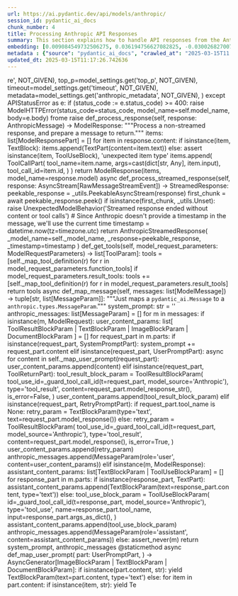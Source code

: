 ```yaml
---
url: https://ai.pydantic.dev/api/models/anthropic/
session_id: pydantic_ai_docs
chunk_number: 4
title: Processing Anthropic API Responses
summary: This section explains how to handle API responses from the Anthropic model, including error handling for API status errors and processing non-streamed response content into structured message parts.
embedding: [0.009084549732506275, 0.036194756627082825, -0.03002682700753212, -0.033373765647411346, -0.016818370670080185, -0.03308688476681709, -0.015168807469308376, -0.002947996137663722, 0.03193936496973038, -0.024002335965633392, -0.0012790089240297675, -0.05259476229548454, 0.004186662379652262, 0.02407405711710453, -0.02823382429778576, -0.006233674474060535, 0.005089140962809324, 0.02768396958708763, 0.017451897263526917, 0.057471729815006256, 0.057615168392658234, 0.01794198527932167, -0.010297815315425396, 0.0193046685308218, 0.008988922461867332, 0.0032094756606966257, -0.02409796230494976, 0.060675229877233505, 0.00465583149343729, -0.037533532828092575, 0.01571866124868393, -0.014714580029249191, -0.03272828459739685, -0.0681341215968132, 0.016053354367613792, 0.011080759577453136, -0.043892718851566315, 0.01617288962006569, 0.0024848035536706448, 0.027923036366701126, -0.007686006836593151, -0.027540529146790504, -0.014726532623171806, 0.03629038482904434, -0.030696215108036995, 0.05589388683438301, -0.015085133723914623, 0.03282391279935837, -0.012043004855513573, 0.029644319787621498, -0.007542566861957312, 0.01660320907831192, 0.025675805285573006, -0.01937638781964779, -0.0063651613891124725, -0.011499127373099327, -0.03774869441986084, -0.01276618242263794, -0.009975074790418148, 0.018097378313541412, -0.004530321341007948, -0.04695277661085129, -0.018587466329336166, -0.004431706387549639, -0.04692887142300606, -0.020810790359973907, -0.03595568984746933, 0.0223049595952034, -0.019687175750732422, 0.004957654047757387, -0.01712915673851967, 0.03229796513915062, -0.036194756627082825, 0.002274125814437866, -0.027516622096300125, -0.0061798845417797565, -0.02629738114774227, 0.011839797720313072, -0.018958020955324173, -0.008564578369259834, -0.01338775735348463, 0.011833821423351765, -0.018730906769633293, -0.022627700120210648, -0.02813819609582424, -0.028831491246819496, -0.0726763978600502, -0.02361982874572277, -0.03858542814850807, -0.024767350405454636, -0.0005793641321361065, 0.013065016828477383, -0.022316914051771164, 0.023966476321220398, 0.06684315949678421, 0.007016619201749563, -0.0419323667883873, 0.03559708967804909, 0.018969973549246788, 0.03186764195561409, 0.06014928221702576, -0.015073180198669434, -0.0619661919772625, 0.035788342356681824, 0.043988343328237534, -0.04740700498223305, 0.011708310805261135, 0.01665102317929268, -0.029333531856536865, -0.0059079453349113464, -0.03351720795035362, 0.0026760571636259556, -0.006078280974179506, 0.010512975044548512, -0.03724665194749832, -0.013483383692800999, -0.038011666387319565, 0.02144431881606579, 0.017523618414998055, -0.005190744064748287, -0.03495160862803459, -0.0038310501258820295, -0.0061201173812150955, -0.029739946126937866, -0.030337614938616753, -0.03263265639543533, 0.013292130082845688, -0.054746363312006, -0.04860233888030052, -0.0016689870972186327, 0.05780642479658127, 0.011774054728448391, 0.00842711515724659, -0.06799068301916122, -0.017583385109901428, -0.01047113910317421, 0.01481020636856556, -0.02293848805129528, -0.013818077743053436, 0.04092828556895256, 0.025125950574874878, -0.002885241061449051, -0.052546948194503784, -0.010608602315187454, -0.0031586738768965006, 0.008648252114653587, -0.04824373871088028, -0.006610204931348562, -0.023787176236510277, -0.020428283140063286, 0.01103892270475626, 0.00964038074016571, -0.025819245725870132, 0.005821283906698227, 0.01451137289404869, 0.0010929849231615663, 0.01564694195985794, 0.005104082636535168, 0.030648401007056236, -0.03287172690033913, -0.01390175148844719, -0.01318455021828413, -0.046116042882204056, 0.0016510571585968137, -0.02730146236717701, -0.0223049595952034, -0.027827410027384758, -0.010285861790180206, -0.034353941679000854, -0.040737032890319824, -0.031604669988155365, -0.02507813833653927, -0.05775861069560051, 0.023380761966109276, -0.028951024636626244, -0.03631429001688957, -0.06564782559871674, -0.07731429487466812, -0.013076970353722572, -0.017188923433423042, -0.030170267447829247, 0.0036069247871637344, -0.04245831444859505, -0.0472874715924263, -0.0011490161996334791, 0.011744171380996704, 0.015276387333869934, 0.01339971087872982, 0.01276618242263794, 0.022065892815589905, 0.0026177847757935524, 0.04009155184030533, 0.04762216657400131, -0.005095117259770632, -0.027970850467681885, -0.049821581691503525, 0.05833237245678902, -0.021695338189601898, -0.007602333556860685, 0.00932361651211977, 0.02185073308646679, 0.01114052627235651, 0.03631429001688957, -0.0382029227912426, 0.02275918796658516, -0.025149857625365257, -0.00799679383635521, 0.04085656628012657, -0.00615000119432807, -0.0322023369371891, 0.011146503500640392, -0.052021000534296036, 0.014355978928506374, 0.013889797963202, -0.01124212983995676, -0.0032572890631854534, -0.08137843757867813, -0.020786883309483528, -0.05967114493250847, 0.021814871579408646, -0.04178892821073532, 0.046976685523986816, 0.043892718851566315, 0.01705743744969368, -0.04604432359337807, 0.03258484601974487, -0.030122453346848488, -0.03421049937605858, -0.020727116614580154, 0.007907143794000149, 0.00020750275871250778, 0.02593877911567688, 0.010614578612148762, -0.018981928005814552, -0.002283090725541115, -0.05957552045583725, 0.01814519241452217, -0.027373181656003, 0.03583615645766258, -0.014487465843558311, 0.01839621365070343, 0.002959949430078268, -0.0022681490518152714, -0.01225218828767538, 0.0029166184831410646, 0.01948396861553192, 0.005313266068696976, -0.0050024790689349174, -0.013722451403737068, 0.04229096695780754, 0.04766997694969177, -0.08104374259710312, -0.011666473932564259, 0.0008158164564520121, -0.012216328643262386, -0.012706415727734566, 0.008803646080195904, 0.019519828259944916, -0.060244906693696976, -0.013507290743291378, 0.037485718727111816, 0.07057260721921921, -0.03464082255959511, 0.03774869441986084, 0.01550350058823824, -0.014009331353008747, 0.012222304940223694, -0.005937829148024321, 0.03184373676776886, -0.04547056183218956, 0.007124199531972408, 0.04865015298128128, 0.03688805177807808, -0.00404919870197773, -0.044848985970020294, -0.00476938858628273, 0.027468809857964516, -0.0013596940552815795, 0.0071660359390079975, -0.014893880113959312, 0.013327990658581257, 0.00941326655447483, 0.05900175869464874, 0.002850875025615096, -0.021085716784000397, -0.004613995086401701, 0.05465073883533478, -0.04353411868214607, -0.0071660359390079975, -0.03136560320854187, 0.017272597178816795, 0.028927117586135864, 0.014929739758372307, -0.013519244268536568, 0.04030671343207359, 0.025221578776836395, 0.0071481061168015, -0.00076725595863536, -0.0014329083496704698, -0.009216036647558212, 0.009562683291733265, -0.015443733893334866, 0.025747526437044144, 0.011272013187408447, -0.004882945213466883, -0.00425240583717823, 0.00839125458151102, -0.05130379647016525, 0.019161228090524673, -0.008594461716711521, 0.05622858181595802, 0.012778135947883129, -0.03198717534542084, -0.03684023767709732, -0.03002682700753212, -0.016208749264478683, 0.011134549975395203, -0.024815164506435394, 0.03504723682999611, -0.020404376089572906, -0.04740700498223305, 0.02553236484527588, -0.008337465114891529, -0.007739797234535217, 0.004733528476208448, 0.010686298832297325, -0.0028598401695489883, -0.008361371234059334, -0.015658894553780556, 0.04876968637108803, -0.006675948388874531, 9.805486479308456e-05, -0.0034664729610085487, 0.0369836799800396, 0.024647817015647888, 0.011929447762668133, -0.042936451733112335, -0.018934113904833794, 0.019878428429365158, 0.03832245618104935, 0.011044899933040142, -0.01635218970477581, -0.03990029916167259, -0.005244534462690353, -0.02677551470696926, -0.003191545605659485, 0.007309476379305124, 0.029859479516744614, -0.009915308095514774, 0.015886008739471436, 0.026703793555498123, 0.02462390996515751, -0.009664286859333515, 0.001409001648426056, 0.01015437487512827, -0.002850875025615096, 0.016567349433898926, 0.011272013187408447, -0.005435788072645664, 0.017200877889990807, -0.002840415807440877, 0.018360352143645287, 0.008205978199839592, -0.015085133723914623, -0.013961518183350563, 0.045231495052576065, -0.009706123732030392, -0.03002682700753212, -0.024910790845751762, -0.032513123005628586, -0.004401823040097952, -0.015192713588476181, -0.04910438135266304, -0.009849564172327518, -0.024432657286524773, -0.004829155281186104, 0.013853938318789005, 0.0037115165032446384, 0.019723035395145416, 0.00579140055924654, 0.0708116739988327, -0.009341546334326267, 0.018324492499232292, -0.01459504570811987, -0.027588343247771263, 0.0483393669128418, 0.02816210314631462, 0.0013821066822856665, -0.035166770219802856, 0.017320411279797554, 0.016184842213988304, -0.06660409271717072, -0.03227405622601509, 0.051208171993494034, 0.0062575810588896275, 0.05402916297316551, 0.0022995267063379288, 0.017224784940481186, 0.0204402357339859, 0.00934752356261015, -0.0024638851173222065, 0.031676389276981354, 0.005773470271378756, 0.013913705013692379, 0.003974490333348513, 0.03320641815662384, -0.016639070585370064, 0.0013357873540371656, 0.03083965554833412, 0.008152187801897526, 0.06450030207633972, -0.07568864524364471, 0.012126678600907326, 0.012503208592534065, 0.013339944183826447, -0.05967114493250847, 0.015156853944063187, 0.019424201920628548, 0.005393951199948788, -0.029692132025957108, -0.015073180198669434, -0.0363381989300251, 0.009496940299868584, 0.003075000597164035, -0.020954230800271034, 0.04676152393221855, 0.02634519338607788, -0.04186064749956131, 0.021539945155382156, -0.025819245725870132, -0.029453065246343613, -0.0024384844582527876, 0.059766773134469986, 0.01167245116084814, 0.017380177974700928, 0.02255598083138466, 0.013017203658819199, 0.013734404928982258, -0.02460000477731228, 0.0016077262116596103, 0.04920000955462456, -0.029333531856536865, -0.03497551754117012, 0.02505423128604889, -0.008696065284311771, -0.012682509608566761, -0.02132478542625904, 0.037939947098493576, -0.009490964002907276, -0.04061749950051308, 0.014953646808862686, -0.0231177881360054, 0.008194024674594402, 0.001981268636882305, -0.07133761793375015, -0.06669972091913223, 0.03815510869026184, 0.0412868857383728, 0.05187755823135376, -0.020141402259469032, 0.06861225515604019, 0.003481414634734392, -0.0027104231994599104, -0.019364435225725174, -0.032991260290145874, -0.008965016342699528, -0.019997961819171906, 0.00649664830416441, -0.017368223518133163, 0.016065308824181557, 0.009903354570269585, 0.018981928005814552, -0.02641691453754902, 0.020858604460954666, 0.010554811917245388, -0.07219826430082321, 0.007040525786578655, 0.025819245725870132, 0.01146924402564764, 0.0229145810008049, 0.026584260165691376, -0.047144029289484024, -0.005650948267430067, 0.02198221907019615, -0.025197671726346016, 0.09715686738491058, -0.016435863450169563, -0.014702626504004002, -0.012210351414978504, 0.04415569081902504, -0.020858604460954666, 0.01612507551908493, -0.0317959226667881, -0.012102771550416946, 0.03492770344018936, -0.017392130568623543, -0.02957259863615036, 0.018659187480807304, 0.021707292646169662, 0.020201168954372406, -0.030720122158527374, -0.02198221907019615, -0.021862685680389404, 0.0005274417926557362, 0.03817901387810707, 0.03770088031888008, 0.010961226187646389, 0.03803557530045509, -0.027827410027384758, 0.0574239157140255, -0.019926242530345917, -0.017499711364507675, -0.012670556083321571, 0.020930323749780655, 0.03048105351626873, 0.012849856168031693, 0.0028613342437893152, -0.006891109049320221, 0.01928076148033142, 0.009610497392714024, 0.02155189774930477, -0.021492131054401398, 0.023607876151800156, -0.009490964002907276, 0.024014288559556007, -0.012802042998373508, -0.0033080908469855785, 0.000428079511038959, -0.051590677350759506, 0.02634519338607788, 0.04468163847923279, -0.017427990213036537, 0.02780350297689438, -0.003287172643467784, -0.014009331353008747, -0.017702918499708176, -0.024193590506911278, -0.008080467581748962, 0.0006697613862343132, 0.006293441168963909, 0.0006226950790733099, 0.009024783037602901, -0.01751166395843029, -0.03829854726791382, 0.011015016585588455, 0.0061798845417797565, 0.0033349860459566116, 0.04401225224137306, 0.012658602558076382, -0.01247930247336626, 0.014367932453751564, -0.038465894758701324, 0.01960350200533867, -0.03368455171585083, 0.00012700438674073666, 0.004625948145985603, -0.01034562848508358, 0.0016630104510113597, 0.015312246978282928, -0.008397231809794903, 0.00638309121131897, 0.011803938075900078, 0.045781347900629044, 0.030791841447353363, -0.01998600922524929, 0.04630729556083679, 0.021755104884505272, 0.006538485176861286, -0.013698544353246689, 0.0015927845379337668, 0.01521662063896656, -0.030337614938616753, -0.012754229828715324, -0.04453819990158081, 0.007883237674832344, 0.0011639578733593225, 0.020978137850761414, -0.002317456528544426, -0.0191014613956213, -0.02096618339419365, -0.0066879019141197205, -0.0025893955025821924, 0.014451606199145317, 0.010417348705232143, -0.029381345957517624, 0.006454811431467533, -0.009975074790418148, -0.0011378099443390965, -0.00851676519960165, -0.009227990172803402, 0.015551314689218998, -0.03762916103005409, 0.012383675202727318, 0.023930616676807404, -0.03734228014945984, -0.006950875744223595, 5.6638356909388676e-05, -0.020404376089572906, -0.04243440926074982, -0.00910845585167408, 0.05426822975277901, -0.007799563929438591, -0.005755540449172258, 0.010554811917245388, -0.03268047049641609, -0.014451606199145317, 0.021707292646169662, -0.013662684708833694, -0.04604432359337807, 0.011074783280491829, 0.03693586587905884, 0.00035710647352971137, -0.018109332770109177, 0.0009435679530724883, 0.028329450637102127, -0.010411371476948261, 0.014212538488209248, -0.01846793293952942, 0.060101468116045, -0.0014926751609891653, 0.0002230047684861347, 0.05947989225387573, 0.01980670914053917, -0.0008875365601852536, 0.009227990172803402, 0.0031825806945562363, 0.030313707888126373, 0.009634403511881828, 0.00669985543936491, 0.035262394696474075, 0.04637901484966278, 0.002868805080652237, 0.039852485060691833, 0.028425076976418495, -0.03868105635046959, 0.04783732444047928, 0.05307289585471153, -0.01521662063896656, 0.0016540454234927893, -0.038896214216947556, -0.00612609414383769, 0.01479825284332037, 0.0029509845189750195, -0.019639361649751663, -0.00016006288933567703, -0.012395628727972507, -0.03198717534542084, 0.046570271253585815, 0.0033260209020227194, -0.027181928977370262, 0.016866182908415794, -0.015551314689218998, -0.01367463730275631, 0.022795047610998154, 0.01184577401727438, 0.006837318651378155, 0.011690380983054638, 0.0059348405338823795, -0.009783821180462837, 0.00811035092920065, -0.024886883795261383, 0.007315453141927719, -0.017296504229307175, 0.05273820087313652, -0.0031526973471045494, 0.034282222390174866, 0.013865891844034195, 0.019041694700717926, 0.033875808119773865, 0.010758019052445889, 0.010632509365677834, 0.01076399628072977, 0.028353357687592506, -0.013710497878491879, 0.00020096577645745128, -0.013746357522904873, 0.01812128536403179, -0.032967351377010345, 0.0009898871649056673, 0.016997670754790306, -0.01106282975524664, -0.024815164506435394, -0.03440175577998161, 0.00863032229244709, 0.06779942661523819, -0.0011295920703560114, 0.025747526437044144, -0.000922649574931711, -0.007273616269230843, 0.01905364729464054, -0.011505103670060635, -0.07181575149297714, 0.0010100584477186203, -0.03280000388622284, 0.06818193197250366, 0.0033260209020227194, -0.02427726238965988, 0.05125598609447479, -0.009616473689675331, -0.0003074253327213228, -0.007662100251764059, -0.004957654047757387, -0.027660062536597252, -0.003493367927148938, -0.012455395422875881, -0.02442070282995701, 0.022221285849809647, 0.018228866159915924, 0.03970904275774956, 0.001920007634907961, -0.03007464110851288, -0.03808338940143585, -0.014893880113959312, 0.03676851838827133, -0.036146946251392365, 0.021910499781370163, 0.022591840475797653, 0.0038669102359563112, 0.025102045387029648, 0.016866182908415794, 0.004900875501334667, 0.00680145900696516, -0.06560000777244568, 0.046976685523986816, 0.005438776221126318, -0.0317959226667881, 0.017834404483437538, 0.040258899331092834, 0.019974054768681526, 0.03425831347703934, -0.0007971393642947078, 0.005612100008875132, 0.004772376734763384, -0.03559708967804909, -0.01935248076915741, -0.028329450637102127, -0.036194756627082825, -0.009873471222817898, 0.001284238533116877, 0.011738194152712822, 0.008749855682253838, 0.006532508414238691, 0.0010451714042574167, -0.0499650239944458, -0.014128864742815495, -0.01228804886341095, -0.03880058974027634, 0.01746385172009468, -0.04513586685061455, 0.02505423128604889, -0.02589096687734127, 0.0070046656765043736, -0.017846358940005302, -0.007452916819602251, 0.03186764195561409, -0.0011542458087205887, 0.020774930715560913, -0.005797376856207848, -0.05967114493250847, -0.035764437168836594, 0.016017494723200798, 0.026751607656478882, -0.01197128463536501, 0.017870265990495682, -0.0045392862521111965, -0.02954869344830513, 0.01726064458489418, 0.02114548347890377, 0.01660320907831192, -0.04637901484966278, 0.008229884319007397, 0.006293441168963909, 0.009496940299868584, 0.010746065527200699, 0.054363857954740524, -0.033349860459566116, 0.042960356920957565, -0.010208165273070335, 0.024337030947208405, -0.011248107068240643, -0.04059359058737755, 0.005525438115000725, -0.03827464208006859, -0.014367932453751564, 0.021276971325278282, 0.004389869514852762, -0.04406006634235382, -0.002679045544937253, -0.010226095095276833, 0.002965926192700863, -0.02442070282995701, 0.016483675688505173, 0.011546940542757511, 0.007524636574089527, 0.023428574204444885, -0.04284082353115082, 0.03923090919852257, -0.07669272273778915, 0.017774637788534164, 0.014869973063468933, -0.008277698419988155, 0.0014620446600019932, -0.009706123732030392, -0.04673761501908302, 0.01411691214889288, 0.0012551022227853537, -0.02768396958708763, 0.044323038309812546, 0.010925366543233395, 0.00013905113155487925, -0.019591547548770905, 0.03181983157992363, -0.005842201877385378, -0.033373765647411346, -0.013650731183588505, -0.011774054728448391, -0.035668808966875076, -0.004288265947252512, 0.01230000238865614, -0.0317959226667881, 0.01585014909505844, -0.024839071556925774, -0.029309624806046486, -0.01194737758487463, 0.03213061764836311, 0.02639300748705864, -0.04884140565991402, -0.025197671726346016, 0.010680322535336018, -0.010584695264697075, 0.008349418640136719, -0.05316852033138275, 0.0332542322576046, 9.5019830041565e-05, 0.008761809207499027, -0.008361371234059334, -0.038011666387319565, 0.023930616676807404, -0.018718954175710678, 0.0027851315680891275, 0.03459300845861435, 0.031150441616773605, 0.04781341925263405, -0.012885716743767262, -0.011301896534860134, -0.01657930202782154, 0.02394256927073002, 0.007315453141927719, -0.017607292160391808, -0.05962333455681801, 0.0012326897121965885, 0.03098309598863125, 0.03545365110039711, -0.04554228112101555, -0.004147814121097326, -0.004040233790874481, 0.03234577924013138, -0.031126536428928375, 0.016113122925162315, 0.0377965085208416, -0.017499711364507675, 0.005056269001215696, -0.031532950699329376, -0.015395920723676682, -0.019723035395145416, -0.03227405622601509, 0.0031706274021416903, -0.012945483438670635, 0.024205543100833893, 0.007016619201749563, 0.00015791502664797008, -0.01521662063896656, 0.0030197161249816418, -0.005656925030052662, 0.0382029227912426, 0.007948980666697025, 0.014128864742815495, 0.03734228014945984, -0.006191837601363659, -0.01769096404314041, 0.03050496056675911, -0.029955105856060982, -0.01004081778228283, 0.00505925714969635, 0.029476972296833992, -0.019472014158964157, 0.02048804983496666, 0.010919389314949512, -0.015479594469070435, -0.014176678843796253, -0.01844402588903904, -0.04857843369245529, 0.006075292360037565, -0.02768396958708763, 0.021013997495174408, 0.024671724066138268, -0.021456271409988403, 0.017320411279797554, 0.019005833193659782, -0.03880058974027634, -0.0017257655272260308, 0.014881926588714123, -0.004046210553497076, -0.021432364359498024, 0.023763269186019897, 0.017882218584418297, 0.045183680951595306, -0.014822159893810749, 0.007632216904312372, -0.0019110426073893905, 0.014439652673900127, -0.01746385172009468, -0.020344609394669533, 0.060770854353904724, -0.017021577805280685, -0.008851459249854088, 0.018324492499232292, -0.022615747526288033, 0.03373236581683159, -0.015240526758134365, 0.02134869061410427, 0.0006824618321843445, 0.023882802575826645, -0.014212538488209248, 0.02495860494673252, 0.006986735854297876, -0.011594753712415695, -0.0073034996166825294, -0.0016391037497669458, -0.04045015200972557, 0.019866475835442543, -0.037127118557691574, 0.04138251394033432, -0.0022293005604296923, -0.0249825119972229, -0.06822974979877472, -0.03263265639543533, 0.0012125184293836355, -0.013088922947645187, 0.04884140565991402, -0.0037384117022156715, -0.04102391377091408, -0.018228866159915924, 0.016471723094582558, 0.026106126606464386, 0.020547816529870033, -0.001740707317367196, 0.009771867655217648, -0.016065308824181557, -0.003430612850934267, 0.019651314243674278, -0.046187762171030045, 0.010829739272594452, -0.002534111263230443, -0.03225015103816986, -0.04272129014134407, 0.0010197705123573542, -0.02462390996515751, 0.03351720795035362, -0.049773767590522766, -0.01826472580432892, -0.010303791612386703, -0.03193936496973038, 0.014726532623171806, 0.0001891058054752648, -0.0009383383439853787, 0.02596268616616726, -0.05173411965370178, 0.011732217855751514, 0.010184258222579956, -0.04312770441174507, 0.02142041176557541, 0.0193046685308218, 0.04178892821073532, 0.013065016828477383, -0.008875365369021893, 0.04585306718945503, -0.0048650153912603855, 0.03915918990969658, 0.00011262301268288866, 0.002023105276748538, 0.0025430761743336916, -0.03538192808628082, -0.0013611882459372282, 0.0011056852526962757, 0.00374737661331892, 0.022567933425307274, 0.03370846062898636, 0.024480469524860382, -0.04422741383314133, 0.06454811245203018, 0.01983061619102955, -0.0017571431817486882, 0.02916618622839451, 0.05292945355176926, -0.020822742953896523, 0.024647817015647888, 0.026703793555498123, 0.03963732346892357, 0.0012543551856651902, -0.038370270282030106, 0.016722742468118668, 0.047144029289484024, -0.021731197834014893, -0.007082362659275532, -0.03280000388622284, 0.03088746778666973, -0.016029449179768562, -0.008122304454445839, -0.026608167216181755, -0.012813996523618698, -0.018659187480807304, -0.02200612612068653, -0.0004908346454612911, -0.02507813833653927, -0.011726240627467632, -0.033349860459566116, -0.00648469477891922, 0.021312830969691277, -0.014559186063706875, 0.03586006537079811, -0.018252773210406303, 0.011881634593009949, 0.00016333138046320528, 0.042482223361730576, 0.01206093467772007, 0.0071481061168015, 0.015766475349664688, -0.004201604053378105, -0.0415259525179863, 0.013292130082845688, 0.06273120641708374, -0.015168807469308376, -0.0002837053907569498, -0.017296504229307175, 0.004300219472497702, 0.031628575176000595, 0.023560062050819397, 0.04453819990158081, -0.014618952758610249, -0.022639654576778412, 0.005241545848548412, -0.020368516445159912, 0.012539069168269634, 0.02164752595126629, 0.009431196376681328, 0.004431706387549639, -0.0018721941160038114, 0.02076297625899315, -0.0003132152487523854, -0.006042420864105225, 0.03729446604847908, -0.028018662706017494, -0.004951677285134792, 0.0308635625988245, -0.004288265947252512, 0.0204402357339859, 0.014606999233365059, -0.004736516624689102, 0.02268746681511402, -0.001580831129103899, 0.02959650568664074, -0.006293441168963909, -0.02689504809677601, 0.0371510274708271, 0.023631781339645386, 0.021276971325278282, -0.01700962334871292, 0.0008158164564520121, -0.020786883309483528, 0.005761516746133566, 0.02541283145546913, -0.037055399268865585, -0.026918955147266388, -0.016160935163497925, 0.009502916596829891, 0.01213863119482994, -0.02820991724729538, -0.001011552638374269, -0.039254818111658096, -0.020930323749780655, 0.026201752945780754, 0.01653148978948593, 0.015933820977807045, -0.04100000485777855, 0.007901167497038841, 0.019950149580836296, -0.01227609533816576, 0.013148690573871136, 0.03172420337796211, -0.038418080657720566, 0.013519244268536568, -0.008953062817454338, 0.011654520407319069, 0.001072066486813128, 0.04104781895875931, 0.0009450620855204761, -0.008666181936860085, -0.024480469524860382, -0.013017203658819199, 0.022185426205396652, 0.011624637059867382, -0.010991109535098076, -0.015587174333631992, -0.05092129111289978, -0.020583676174283028, -0.017547525465488434, -0.036099132150411606, -0.0021979231387376785, 0.02997901290655136, 0.013280176557600498, 0.03373236581683159, 0.013065016828477383, 0.006616181693971157, -0.006544461473822594, -0.0028135208413004875, 0.012503208592534065, -0.05273820087313652, 0.02586705982685089, 0.009257873520255089, 0.02725364826619625, 0.01217449177056551, -0.013411663472652435, -0.025604085996747017, -0.009969097562134266, 0.00340072950348258, 0.006161954253911972, 0.062109630554914474, 0.024767350405454636, 0.024839071556925774, -0.015395920723676682, -0.044777266681194305, -0.0016645046416670084, -0.03810729458928108, -0.029835572466254234, -0.015180760063230991, -0.021181344985961914, -0.027779595926404, 0.01521662063896656, -0.02828163653612137, 0.001891618361696601, -0.003884840290993452, -0.030170267447829247, 0.010465161874890327, 0.00962842721492052, -0.022544026374816895, -0.005032362416386604, 0.06794286519289017, -0.012945483438670635, 0.0013477407628670335, 0.03762916103005409, -0.007954957894980907, 0.009712100960314274, 0.0007201895932666957, 0.022113706916570663, -0.008086444810032845, -0.041095633059740067, 0.002816509222611785, 0.030576681718230247, 0.013806124217808247, -0.0075724502094089985, -0.0010765490587800741, 0.0049457005225121975, 0.006879155524075031, 0.007261662743985653, 0.021970266476273537, 0.016639070585370064, 0.008959039114415646, 0.023524202406406403, -0.0058541554026305676, -0.015264433808624744, -0.0070943161845207214, 0.019472014158964157, -0.008032654412090778, -0.013698544353246689, 0.03002682700753212, 0.04489680007100105, -0.0172367375344038, -0.01928076148033142, -0.015443733893334866, -0.03002682700753212, -0.0032214291859418154, 0.02099009044468403, -0.0013372815446928144, -0.010064724832773209, 0.017320411279797554, -0.021539945155382156, 0.019746942445635796, 0.010572741739451885, -0.009514870122075081, 0.006849272176623344, 0.01296938955783844, 0.03263265639543533, 0.007464869879186153, -0.032943446189165115, -0.0020201168954372406, -0.011774054728448391, -0.013782218098640442, -0.0032632658258080482, 0.011026970110833645, -0.02639300748705864, -0.006968805566430092, -0.0035441697109490633, 0.00017042868421413004, 0.06980758905410767, 0.03559708967804909, -0.018981928005814552, 0.014822159893810749, 0.02405015006661415, 0.006424928084015846, -0.0008584003080613911, 0.001221483456902206, -0.008959039114415646, 0.01158280111849308, -0.02598659321665764, -0.022496214136481285, 0.02407405711710453, -0.008767785504460335, 0.022795047610998154, 0.013124783523380756, -0.00922201294451952, -0.013363850302994251, -0.009168223477900028, 0.010805832222104073, -0.01520466711372137, 0.03741399943828583, -0.008271721191704273, 0.02346443571150303, -0.03700758516788483, -0.010399418883025646, -0.005265452899038792, -0.027827410027384758, 0.00018835872469935566, 0.026201752945780754, -0.04135860875248909, 0.0028523693326860666, 0.0009667275589890778, 0.03186764195561409, 0.006305394694209099, -0.02155189774930477, 0.02008163556456566, -0.00019909806724172086, 0.013124783523380756, 0.018539652228355408, -0.001891618361696601, 0.04245831444859505, 0.045303214341402054, -0.003075000597164035, 0.022520119324326515, 0.029716039076447487, 0.028855398297309875, -0.06727348268032074, 0.01226414181292057, -0.03834636136889458, 0.014415745623409748, 0.003714504884555936, 0.00612609414383769, 0.0028209916781634092, 0.001742201391607523, 0.0101185142993927, 0.015575220808386803, -0.013507290743291378, -0.0313895083963871, 0.02430116944015026, 0.005136954132467508, 0.028472891077399254, -0.05106472969055176, 0.042027994990348816, 0.017631197348237038, 0.021814871579408646, -0.004709621891379356, -0.02359592169523239, 0.01541982777416706, 0.003403717651963234, -0.027014581486582756, -0.018910206854343414, -0.0019797743298113346, -0.0071421293541789055, 0.0308635625988245, 0.03452128916978836, -0.013961518183350563, -0.027540529146790504, -0.009078572504222393, 0.007739797234535217, -0.01550350058823824, -0.018181052058935165, 0.0015838195104151964, -0.017679011449217796, 0.03181983157992363, -0.006849272176623344, -0.03643382340669632, -0.02391866222023964, -0.00669985543936491, 0.019890382885932922, -0.01158280111849308, 0.022018078714609146, 0.023655688390135765, -0.008050584234297276, 0.017631197348237038, -0.026488633826375008, -0.02341662161052227, -0.007721866946667433, -0.014630906283855438, -0.028998838737607002, -0.006998688913881779, -0.04444257169961929, 0.02493469789624214, 0.0007948980783112347, -0.024408750236034393, -0.0012954447884112597, -0.006592275109142065, 0.020751023665070534, 0.02405015006661415, 0.021013997495174408, 0.014367932453751564, 0.026679888367652893, -0.018981928005814552, -0.04042624682188034, 0.010608602315187454, -0.0008875365601852536, -0.003983455244451761, 0.011511080898344517, -0.01564694195985794, 0.006227697711437941, 0.02734927460551262, -0.023500295355916023, -0.028759771957993507, 0.00854067225009203, -0.013937611132860184, 0.0229145810008049, -0.012019097805023193, 0.02298630028963089, 0.026488633826375008, 0.018432073295116425, 0.0007377461297437549, -0.022795047610998154, -0.01864723302423954, -0.005597158335149288, -0.008941109292209148, -0.03000291995704174, 0.022866766899824142, 0.01928076148033142, 0.012120701372623444, 0.00466778501868248, 0.0028762759175151587, 0.016890089958906174, 0.005848178640007973, -0.012132654897868633, -0.006460788194090128, -0.029763853177428246, 0.015288340859115124, -0.005083164200186729, 0.006167931016534567, -0.010847669094800949, -0.009897377341985703, -0.01837230660021305, -0.0056778434664011, -0.02087055705487728, -0.009419243782758713, 0.028903212398290634, -0.0048650153912603855, 0.022890673950314522, 0.006335278041660786, 0.02430116944015026, 0.008534695021808147, 0.018934113904833794, -0.025365019217133522, -0.007464869879186153, 0.012120701372623444, 0.016340235248208046, -0.023428574204444885, 0.0009547742083668709, -0.014858019538223743, 0.03423440828919411, 0.001740707317367196, 0.01940029487013817, -0.003672668244689703, -0.013029156252741814, -0.00669985543936491, 0.030122453346848488, 0.009765890426933765, -0.01864723302423954, -0.009915308095514774, 0.0009204082889482379, -0.012347815558314323, 0.025723619386553764, -0.007183966226875782, -0.05173411965370178, 0.004413776099681854, -0.0016779521247372031, -0.012455395422875881, -0.014212538488209248, 0.010811809450387955, 0.011768077500164509, 0.013029156252741814, 0.03327814117074013, 0.04083266109228134, 0.024408750236034393, 0.022663559764623642, -0.013124783523380756, 0.008773762732744217, 0.021133530884981155, -0.026249567046761513, 0.024384843185544014, -0.031532950699329376, 0.006424928084015846, 0.04735919088125229, 0.018432073295116425, -0.014642859809100628, 0.03540583699941635, 0.01298134308308363, -0.019185135141015053, 0.009389360435307026, -0.01592186838388443, -0.019460061565041542, 0.015168807469308376, -0.006424928084015846, -0.011421429924666882, 0.015862101688981056, -0.007901167497038841, -0.0347125418484211, 0.016639070585370064, 0.0060155256651341915, -0.009371429681777954, -0.004900875501334667, -0.005928863771259785, -0.023320995271205902, -0.02344052866101265, 0.012646649032831192, -0.000948797503951937, 0.020225076004862785, -0.00615000119432807, 0.026273474097251892, 0.005893003661185503, 0.007703937124460936, -0.03287172690033913, -0.020774930715560913, 0.043844904750585556, -0.027636155486106873, -0.00034739437978714705, -0.025269391015172005, 2.6007885026047006e-05, 0.024289216846227646, -0.0010220118565484881, -0.050682224333286285, 0.022113706916570663, 0.010668369010090828, -0.021707292646169662, -0.01225218828767538, 0.029955105856060982, -0.016029449179768562, -0.0016510571585968137, 0.006448834668844938, -0.017021577805280685, 0.013280176557600498, -0.03789213299751282, 0.002133673755452037, 0.02462390996515751, -0.01612507551908493, 0.022185426205396652, 0.0020544829312711954, 0.015611081384122372, -0.01013046782463789, -0.024862976744771004, -0.0033379741944372654, 0.01771487109363079, 0.0014852043241262436, 0.019997961819171906, 0.023858895525336266, 0.029716039076447487, -0.017416037619113922, 0.03559708967804909, -0.027516622096300125, -0.004763411823660135, 0.0036935866810381413, 0.04652245715260506, -0.04102391377091408, 0.013806124217808247, 0.01857551373541355, -0.04642682895064354, 0.028377264738082886, -0.006185860838741064, -0.027994755655527115, 0.007889213971793652, 0.004978572018444538, -0.00659825187176466, -0.005713703576475382, -0.026655981317162514, 0.0033469393383711576, -0.011941401287913322, -0.008881342597305775, 0.017021577805280685, 0.053933534771203995, -0.023404669016599655, 0.015073180198669434, -0.012790089473128319, -0.014571139588952065, 0.009257873520255089, 0.011517057195305824, 0.009981051087379456, -0.02770787663757801, 0.005038339179009199, -0.01106282975524664, -0.01973498798906803, 0.00023944063286762685, -0.03227405622601509, 0.01655539683997631, -0.01862332597374916, 0.023297088220715523, 0.00573462201282382, 0.021587759256362915, -0.023930616676807404, -0.00357405305840075, -0.024456564337015152, 0.014188632369041443, 0.012778135947883129, -0.0004829902318306267, -0.019460061565041542, 0.03951779007911682, 0.018587466329336166, -0.037127118557691574, 0.008277698419988155, -0.013973471708595753, 0.009305686689913273, -0.01406909804791212, -0.009664286859333515, 0.013076970353722572, 0.039374351501464844, -0.0015419827541336417, -0.0017855323385447264, 0.009060642682015896, 0.017093297094106674, 0.027181928977370262, 0.00613804766908288, 0.008074491284787655, -0.015120993368327618]
metadata : {"source": "pydantic_ai_docs", "crawled_at": "2025-03-15T11:17:26.742636", "url_path": "/api/models/anthropic/", "chunk_size": 5000}
updated_dt: 2025-03-15T11:17:26.742636
---
```

re', NOT_GIVEN),
        top_p=model_settings.get('top_p', NOT_GIVEN),
        timeout=model_settings.get('timeout', NOT_GIVEN),
        metadata=model_settings.get('anthropic_metadata', NOT_GIVEN),
      )
    except APIStatusError as e:
      if (status_code := e.status_code) >= 400:
        raise ModelHTTPError(status_code=status_code, model_name=self.model_name, body=e.body) frome
      raise
  def_process_response(self, response: AnthropicMessage) -> ModelResponse:
"""Process a non-streamed response, and prepare a message to return."""
    items: list[ModelResponsePart] = []
    for item in response.content:
      if isinstance(item, TextBlock):
        items.append(TextPart(content=item.text))
      else:
        assert isinstance(item, ToolUseBlock), 'unexpected item type'
        items.append(
          ToolCallPart(
            tool_name=item.name,
            args=cast(dict[str, Any], item.input),
            tool_call_id=item.id,
          )
        )
    return ModelResponse(items, model_name=response.model)
  async def_process_streamed_response(self, response: AsyncStream[RawMessageStreamEvent]) -> StreamedResponse:
    peekable_response = _utils.PeekableAsyncStream(response)
    first_chunk = await peekable_response.peek()
    if isinstance(first_chunk, _utils.Unset):
      raise UnexpectedModelBehavior('Streamed response ended without content or tool calls')
    # Since Anthropic doesn't provide a timestamp in the message, we'll use the current time
    timestamp = datetime.now(tz=timezone.utc)
    return AnthropicStreamedResponse(
      _model_name=self._model_name, _response=peekable_response, _timestamp=timestamp
    )
  def_get_tools(self, model_request_parameters: ModelRequestParameters) -> list[ToolParam]:
    tools = [self._map_tool_definition(r) for r in model_request_parameters.function_tools]
    if model_request_parameters.result_tools:
      tools += [self._map_tool_definition(r) for r in model_request_parameters.result_tools]
    return tools
  async def_map_message(self, messages: list[ModelMessage]) -> tuple[str, list[MessageParam]]:
"""Just maps a `pydantic_ai.Message` to a `anthropic.types.MessageParam`."""
    system_prompt: str = ''
    anthropic_messages: list[MessageParam] = []
    for m in messages:
      if isinstance(m, ModelRequest):
        user_content_params: list[
          ToolResultBlockParam | TextBlockParam | ImageBlockParam | DocumentBlockParam
        ] = []
        for request_part in m.parts:
          if isinstance(request_part, SystemPromptPart):
            system_prompt += request_part.content
          elif isinstance(request_part, UserPromptPart):
            async for content in self._map_user_prompt(request_part):
              user_content_params.append(content)
          elif isinstance(request_part, ToolReturnPart):
            tool_result_block_param = ToolResultBlockParam(
              tool_use_id=_guard_tool_call_id(t=request_part, model_source='Anthropic'),
              type='tool_result',
              content=request_part.model_response_str(),
              is_error=False,
            )
            user_content_params.append(tool_result_block_param)
          elif isinstance(request_part, RetryPromptPart):
            if request_part.tool_name is None:
              retry_param = TextBlockParam(type='text', text=request_part.model_response())
            else:
              retry_param = ToolResultBlockParam(
                tool_use_id=_guard_tool_call_id(t=request_part, model_source='Anthropic'),
                type='tool_result',
                content=request_part.model_response(),
                is_error=True,
              )
            user_content_params.append(retry_param)
        anthropic_messages.append(MessageParam(role='user', content=user_content_params))
      elif isinstance(m, ModelResponse):
        assistant_content_params: list[TextBlockParam | ToolUseBlockParam] = []
        for response_part in m.parts:
          if isinstance(response_part, TextPart):
            assistant_content_params.append(TextBlockParam(text=response_part.content, type='text'))
          else:
            tool_use_block_param = ToolUseBlockParam(
              id=_guard_tool_call_id(t=response_part, model_source='Anthropic'),
              type='tool_use',
              name=response_part.tool_name,
              input=response_part.args_as_dict(),
            )
            assistant_content_params.append(tool_use_block_param)
        anthropic_messages.append(MessageParam(role='assistant', content=assistant_content_params))
      else:
        assert_never(m)
    return system_prompt, anthropic_messages
  @staticmethod
  async def_map_user_prompt(
    part: UserPromptPart,
  ) -> AsyncGenerator[ImageBlockParam | TextBlockParam | DocumentBlockParam]:
    if isinstance(part.content, str):
      yield TextBlockParam(text=part.content, type='text')
    else:
      for item in part.content:
        if isinstance(item, str):
          yield Te
